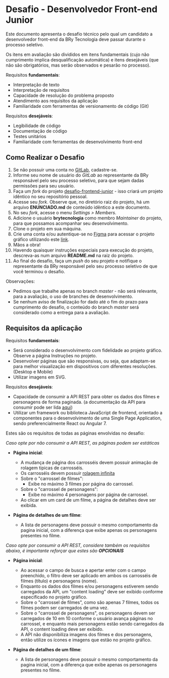 # Desafio - Desenvolvedor Front-end Junior

Este documento apresenta o desafio técnico pelo qual um candidato a desenvolvedor front-end da BRy Tecnologia deve passar durante o processo seletivo.

Os itens em avaliação são divididos em itens fundamentais (cujo não cumprimento implica desqualificação automática) e itens desejáveis (que não são obrigatórios, mas serão observados e pesarão no processo).

Requisitos **fundamentais**:
* Interpretação de texto
* Interpretação de requisitos
* Capacidade de resolução do problema proposto
* Atendimento aos requisitos da aplicação
* Familiaridade com ferramentas de versionamento de código (Git)

Requisitos **desejáveis**:
* Legibilidade de código
* Documentação de código
* Testes unitários
* Familiaridade com ferramentas de desenvolvimento front-end


## Como Realizar o Desafio

1. Se não possuir uma conta no [GitLab](https://gitlab.com), cadastre-se.
2. Informe seu nome de usuário do *GitLab* ao representante da BRy responsável pelo seu processo seletivo, para que sejam dadas permissões para seu usuário.
3. Faça um *fork* do projeto [desafio-frontend-junior](https://gitlab.com/brytecnologia-team/selecao/desafio-frontend-junior) - isso criará um projeto idêntico no seu repositório pessoal.
4. Acesse seu *fork*. Observe que, no diretório raiz do projeto, há um arquivo **ENUNCIADO.md** de conteúdo idêntico a este documento.
5. No seu *fork*, acesse o menu *Settings > Members*.
6. Adicione o usuário **brytecnologia** como membro *Maintainer* do projeto, para que possamos acompanhar seu desenvolvimento.
7. Clone o projeto em sua máquina.
8. Crie uma conta e/ou autentique-se no [Figma](https://www.figma.com/) para acessar o projeto gráfico utilizando este [link](https://www.figma.com/file/yWrBerebGXbyqPnXG5ZKWE/teste-front-end?node-id=0%3A1).
9. Mãos a obra!
10. Havendo quaisquer instruções especiais para execução do projeto, descreva-as num arquivo **README.md** na raiz do projeto.
11. Ao final do desafio, faça um *push* do seu projeto e notifique o representante da BRy responsável pelo seu processo seletivo de que você terminou o desafio.

Observações: 

* Pedimos que trabalhe apenas no branch *master* - não será relevante, para a avaliação, o uso de branches de desenvolvimento.
* Se nenhum aviso de finalização for dado até o fim do prazo para cumprimento do desafio, o conteúdo do branch *master* será considerado como a entrega para a avaliação. 

## Requisitos da aplicação

Requisitos **fundamentais**:
* Será considerado o desenvolvimento com fidelidade ao projeto gráfico. Observe a página Instruções no projeto.
* Desenvolver páginas que são responsivas, ou seja, que adaptam-se para melhor visualização em dispositivos com diferentes resoluções. (Desktop e Mobile)
* Utilizar imagens em SVG.

Requisitos **desejáveis**:
* Capacidade de consumir a API REST para obter os dados dos filmes e personagens de forma paginada. (a documentação da API para consumir pode ser lida [aqui](https://swapi.bry.com.br))
* Utilizar um framework ou biblioteca JavaScript de frontend, orientado a componentes para o desenvolvimento de uma Single Page Application, sendo preferencialmente React ou Angular 7.

Estes são os requisitos de todas as páginas envolvidas no desafio:

*Caso opte por não consumir a API REST, as páginas podem ser estáticas*

* **Página inicial**:
  * A mudança de página dos carrosséis devem possuir animação de rolagem tipicas de carrosséis.
  * Os carrosséis devem possuir [rolagem infinita](https://blackpixel.com/writing/Carousel.gif)
  * Sobre o "carrossel de filmes":
    * Exibe no máximo 3 filmes por página do carrossel.
  * Sobre o "carrossel de personagens":
    * Exibe no máximo 4 personagens por página de carrossel.
  * Ao clicar em um card de um filme, a página de detalhes deve ser exibida.

* **Página de detalhes de um filme**:
  * A lista de personagens deve possuir o mesmo comportamento da pagina inicial, com a diferença que exibe apenas os personagens presentes no filme.

*Caso opte por consumir a API REST, considere também os requisitos abaixo, é importante reforçar que estes são **OPCIONAIS***

* **Página inicial**:
  * Ao acessar o campo de busca e apertar enter com o campo preenchido, o filtro deve ser aplicado em ambos os carrosséis de filmes (título) e personagens (nome).
  * Enquanto os dados dos filmes e/ou personagens estiverem sendo carregados da API, um "content loading" deve ser exibido conforme especificado no projeto gráfico.
  * Sobre o "carrossel de filmes", como são apenas 7 filmes, todos os filmes podem ser carregados de uma vez.
  * Sobre o "carrossel de personagens", os personagens devem ser carregados de 10 em 10 conforme o usuário avança páginas no carrossel, e enquanto mais personagens estão sendo carregados da API, o content loading deve ser exibido.
  * A API não disponibiliza imagens dos filmes e dos personagens, então utilize os ícones e imagens que estão no projeto gráfico.

* **Página de detalhes de um filme**:
  * A lista de personagens deve possuir o mesmo comportamento da pagina inicial, com a diferença que exibe apenas os personagens presentes no filme.
